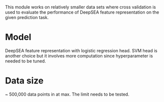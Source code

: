 This module works on relatively smaller data sets where cross validation is used to evaluate the performance of DeepSEA feature representation on the given prediction task. 

# Model

DeepSEA feature representation with logistic regression head. SVM head is another choice but it involves more computation since hyperparameter is needed to be tuned. 

# Data size

~ 500,000 data points in at max. The limit needs to be tested.



